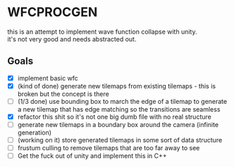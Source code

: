 # WFCPROCGEN
this is an attempt to implement wave function collapse with unity.  
it's not very good and needs abstracted out.  

## Goals
- [x] implement basic wfc
- [x] (kind of done) generate new tilemaps from existing tilemaps - this is broken but the concept is there
- [ ] (1/3 done) use bounding box to march the edge of a tilemap to generate a new tilemap that has edge matching so the transitions are seamless
- [x] refactor this shit so it's not one big dumb file with no real structure
- [ ] generate new tilemaps in a boundary box around the camera (infinite generation)
- [ ] (working on it) store generated tilemaps in some sort of data structure
- [ ] frustum culling to remove tilemaps that are too far away to see
- [ ] Get the fuck out of unity and implement this in C++
